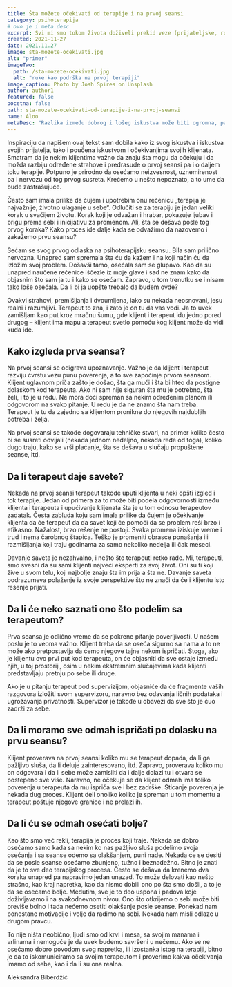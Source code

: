 ```yaml
---
title: Šta možete očekivati od terapije i na prvoj seansi
category: psihoterapija
# ovo je i meta desc
excerpt: Svi mi smo tokom života doživeli prekid veze (prijateljske, rodbinske, poslovne ili partnerske).
created: 2021-11-27
date: 2021.11.27
image: sta-mozete-ocekivati.jpg
alt: "primer"
imageTwo:
  path: /sta-mozete-ocekivati.jpg
  alt: "ruke kao podrška na prvoj terapiji"
image_caption: Photo by Josh Spires on Unsplash
author: author1
featured: false
pocetna: false
path: sta-mozete-ocekivati-od-terapije-i-na-prvoj-seansi
name: Aloo
metaDesc: "Razlika između dobrog i lošeg iskustva može biti ogromna, pa je veoma važno znati šta možete očekivati na prvoj seansi."
---
```


Inspiraciju da napišem ovaj tekst sam dobila kako iz svog iskustva i iskustva svojih prijatelja, tako i poučena iskustvom i očekivanjima svojih klijenata. Smatram da je nekim klijentima važno da znaju šta mogu da očekuju i da možda razbiju određene strahove i predrasude o prvoj seansi pa i o daljem toku terapije. Potpuno je prirodno da osećamo neizvesnost, uznemirenost pa i nervozu od tog prvog susreta. Krećemo u nešto nepoznato, a to ume da bude zastrašujuće.

Često sam imala prilike da čujem i upotrebim onu rečenicu „terapija je najvažnije, životno ulaganje u sebe“. Odlučiti se za terapiju je jedan veliki korak u svačijem životu. Korak koji je odvažan i hrabar, pokazuje ljubav i brigu prema sebi i inicijativu za promenom. Ali, šta se dešava posle tog prvog koraka? Kako proces ide dalje kada se odvažimo da nazovemo i zakažemo prvu seansu?

Sećam se svog prvog odlaska na psihoterapijsku seansu. Bila sam prilično nervozna. Unapred sam spremala šta ću da kažem i na koji način ću da izložim svoj problem. Došavši tamo, osećala sam se glupavo. Kao da su unapred naučene rečenice iščezle iz moje glave i sad ne znam kako da objasnim što sam ja tu i kako se osećam. Zapravo, u tom trenutku se i nisam tako loše osećala. Da li bi ja uopšte trebalo da budem ovde?

Ovakvi strahovi, premišljanja i dvoumljena, iako su nekada neosnovani, jesu realni i razumljivi. Terapeut to zna, i zato je on tu da vas vodi. Ja to uvek zamišljam kao put kroz mračnu šumu, gde klijent i terapeut idu jedno pored drugog – klijent ima mapu a terapeut svetlo pomoću kog klijent može da vidi kuda ide.

## Kako izgleda prva seansa?

Na prvoj seansi se odigrava upoznavanje. Važno je da klijent i terapeut razviju čvrstu vezu punu poverenja, a to sve započinje prvom seansom. Klijent uglavnom priča zašto je došao, šta ga muči i šta bi hteo da postigne dolaskom kod terapeuta. Ako ni sam nije siguran šta mu je potrebno, šta želi, i to je u redu. Ne mora doći spreman sa nekim određenim planom ili odgovorom na svako pitanje. U redu je da ne znamo šta nam treba. Terapeut je tu da zajedno sa klijentom pronikne do njegovih najdubljih potreba i želja.

Na prvoj seansi se takođe dogovaraju tehničke stvari, na primer koliko često bi se susreti odvijali (nekada jednom nedeljno, nekada ređe od toga), koliko dugo traju, kako se vrši plaćanje, šta se dešava u slučaju propuštene seanse, itd.

## Da li terapeut daje savete?

Nekada na prvoj seansi terapeut takođe uputi klijenta u neki opšti izgled i tok terapije. Jedan od primera za to može biti podela odgovornosti između klijenta i terapeuta i upućivanje klijenata šta je u tom odnosu terapeutov zadatak. Česta zabluda koju sam imala prilike da čujem je očekivanje klijenta da će terapeut da da savet koji će pomoći da se problem reši brzo i efikasno. Nažalost, brzo rešenje ne postoji. Svaka promena iziskuje vreme i trud i nema čarobnog štapića. Teško je promeniti obrasce ponašanja ili razmišljanja koji traju godinama za samo nekoliko nedelja ili čak meseci.

Davanje saveta je nezahvalno, i nešto što terapeuti retko rade. Mi, terapeuti, smo svesni da su sami klijenti najveći eksperti za svoj život. Oni su ti koji žive u svom telu, koji najbolje znaju šta im prija a šta ne. Davanje saveta podrazumeva polaženje iz svoje perspektive što ne znači da će i klijentu isto rešenje prijati.

## Da li će neko saznati ono što podelim sa terapeutom?

Prva seansa je odlično vreme da se pokrene pitanje poverljivosti. U našem poslu je to veoma važno. Klijent treba da se oseća sigurno sa nama a to ne može ako pretpostavlja da ćemo njegove tajne nekom ispričati. Stoga, ako je klijentu ovo prvi put kod terapeuta, on će objasniti da sve ostaje između njih, u toj prostoriji, osim u nekim ekstremnim slučajevima kada klijenti predstavljaju pretnju po sebe ili druge.

Ako je u pitanju terapeut pod supervizijom, objasniće da će fragmente vaših razgovora izložiti svom supervizoru, naravno bez odavanja ličnih podataka i ugrožavanja privatnosti. Supervizor je takođe u obavezi da sve što je čuo zadrži za sebe.

## Da li moramo sve odmah ispričati po dolasku na prvu seansu?

Klijent proverava na prvoj seansi koliko mu se terapeut dopada, da li ga pažljivo sluša, da li deluje zainteresovano, itd. Zapravo, proverava koliko mu on odgovara i da li sebe može zamisliti da i dalje dolazi tu i otvara se postepeno sve više. Naravno, ne očekuje se da klijent odmah ima toliko poverenja u terapeuta da mu ispriča sve i bez zadrške. Sticanje poverenja je nekada dug proces. Klijent deli onoliko koliko je spreman u tom momentu a terapeut poštuje njegove granice i ne prelazi ih.

## Da li ću se odmah osećati bolje?

Kao što smo već rekli, terapija je proces koji traje. Nekada se dobro osećamo samo kada sa nekim ko nas pažljivo sluša podelimo svoja osećanja i sa seanse odemo sa olakšanjem, puni nade. Nekada će se desiti da se posle seanse osećamo zbunjeno, tužno i beznadežno. Bitno je znati da je to sve deo terapijskog procesa. Često se dešava da krenemo dva koraka unapred pa napravimo jedan unazad. To može delovati kao nešto strašno, kao kraj napretka, kao da nismo dobili ono po šta smo došli, a to je da se osećamo bolje. Međutim, sve je to deo uspona i padova koje doživljavamo i na svakodnevnom nivou. Ono što otkrijemo o sebi može biti previše bolno i tada nećemo osetiti olakšanje posle seanse. Ponekad nam ponestane motivacije i volje da radimo na sebi. Nekada nam misli odlaze u drugom pravcu.

To nije ništa neobično, ljudi smo od krvi i mesa, sa svojim manama i vrlinama i nemoguće je da uvek budemo savršeni u nečemu. Ako se ne osećamo dobro povodom svog napretka, ili izostanka istog na terapiji, bitno je da to iskomuniciramo sa svojim terapeutom i proverimo kakva očekivanja imamo od sebe, kao i da li su ona realna.



Aleksandra Biberdžić
